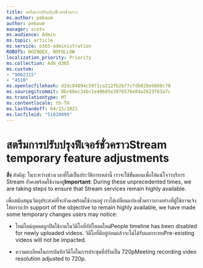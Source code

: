 ```yaml
---
title: สตรีมการปรับปรุงฟีเจอร์ชั่วคราว
ms.author: pebaum
author: pebaum
manager: scotv
ms.audience: Admin
ms.topic: article
ms.service: o365-administration
ROBOTS: NOINDEX, NOFOLLOW
localization_priority: Priority
ms.collection: Adm_O365
ms.custom:
- "9002315"
- "4510"
ms.openlocfilehash: d2dc84894c5971ca212fb2b77cfdb028e9808c70
ms.sourcegitcommit: 8bc60ec34bc1e40685e3976576e04a2623f63a7c
ms.translationtype: MT
ms.contentlocale: th-TH
ms.lasthandoff: 04/15/2021
ms.locfileid: "51828099"
---
```

# <a name="stream-temporary-feature-adjustments"></a><span data-ttu-id="7e7e0-102">สตรีมการปรับปรุงฟีเจอร์ชั่วคราว</span><span class="sxs-lookup"><span data-stu-id="7e7e0-102">Stream temporary feature adjustments</span></span>

<span data-ttu-id="7e7e0-103">**สิ่ง** สําคัญ: ในระหว่างช่วงเวลาที่ไม่เป็นประวัติการเหล่านี้ เราจะใช้ขั้นตอนเพื่อให้แน่ใจว่าบริการ Stream ยังคงพร้อมใช้งานอยู่</span><span class="sxs-lookup"><span data-stu-id="7e7e0-103">**Important**: During these unprecedented times, we are taking steps to ensure that Stream services remain highly available.</span></span>

<span data-ttu-id="7e7e0-104">เพื่อสนับสนุนวัตถุประสงค์ที่จะยังคงพร้อมใช้งานอยู่ เราได้เปลี่ยนแปลงชั่วคราวบางอย่างที่ผู้ใช้อาจแจ้งให้ทราบ:</span><span class="sxs-lookup"><span data-stu-id="7e7e0-104">In support of the objective to remain highly available, we have made some temporary changes users may notice:</span></span> 

- <span data-ttu-id="7e7e0-105">ไทม์ไลน์บุคคลถูกปิดใช้งานในวิดีโอที่อัปโหลดใหม่</span><span class="sxs-lookup"><span data-stu-id="7e7e0-105">People timeline has been disabled for newly uploaded videos.</span></span> <span data-ttu-id="7e7e0-106">วิดีโอที่มีอยู่ก่อนแล้วจะไม่ได้รับผลกระทบ</span><span class="sxs-lookup"><span data-stu-id="7e7e0-106">Pre-existing videos will not be impacted.</span></span>

- <span data-ttu-id="7e7e0-107">ความละเอียดในการบันทึกวิดีโอในการประชุมที่ปรับเป็น 720p</span><span class="sxs-lookup"><span data-stu-id="7e7e0-107">Meeting recording video resolution adjusted to 720p.</span></span>
